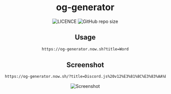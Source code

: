 <div
  align="center"
>

# og-generator

![LICENCE](https://img.shields.io/github/license/InkoHX/og-generator?label=LICENCE&style=flat-square)
![GitHub repo size](https://img.shields.io/github/repo-size/InkoHX/og-generator)

## Usage

```txt
https://og-generator.now.sh?title=Word
```

## Screenshot

```txt
https://og-generator.now.sh/?title=Discord.js%20v12%E3%81%8C%E3%83%AA%E3%83%AA%E3%83%BC%E3%82%B9%E3%81%95%E3%82%8C%E3%81%9F%E3%81%AE%E3%81%A7%E8%BF%BD%E5%8A%A0%E3%81%95%E3%82%8C%E3%81%9F%E3%82%82%E3%81%AE%E3%82%92%E4%B8%80%E9%83%A8%E7%B4%B9%E4%BB%8B%E3%81%97%E3%81%A1%E3%82%83%E3%81%86%E3%82%8F%E3%82%88%E3%80%82
```

![Screenshot](https://i.imgur.com/nFVl3TQ.png)

</div>

